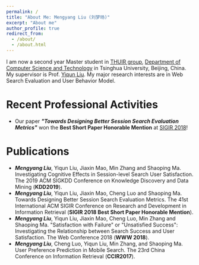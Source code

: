 ```yaml
---
permalink: /
title: "About Me: Mengyang Liu (刘梦旸)"
excerpt: "About me"
author_profile: true
redirect_from: 
  - /about/
  - /about.html
---
```


I am now a second year Master student in [THUIR group](http://www.thuir.cn/), [Department of Computer Science and Technology](http://www.cs.tsinghua.edu.cn) in Tsinghua University, Beijing, China. My supervisor is Prof. [Yiqun Liu](http://www.thuir.cn/group/~YQLiu/). My major research interests are in Web Search Evaluation and User Behavior Model.

Recent Professional Activities
======
* Our paper ***"Towards Designing Better Session Search Evaluation Metrics"*** won the **Best Short Paper Honorable Mention** at [SIGIR 2018](http://sigir.org/sigir2018/)!

Publications
======
* ***Mengyang Liu***, Yiqun Liu, Jiaxin Mao, Min Zhang and Shaoping Ma. Investigating Cognitive Effects in Session-level Search User Satisfaction. The 2019 ACM SIGKDD Conference on Knowledge Discovery and Data Mining (**KDD2019**).
* ***Mengyang Liu***, Yiqun Liu, Jiaxin Mao, Cheng Luo and Shaoping Ma. Towards Designing Better Session Search Evaluation Metrics. The 41st International ACM SIGIR Conference on Research and Development in Information Retrieval (**SIGIR 2018 Best Short Paper Honorable Mention**).
* ***Mengyang Liu***, Yiqun Liu, Jiaxin Mao, Cheng Luo, Min Zhang and Shaoping Ma. "Satisfaction with Failure" or "Unsatisfied Success": Investigating the Relationship between Search Success and User Satisfaction. The Web Conference 2018 (**WWW 2018**).
* ***Mengyang Liu***, Cheng Luo, Yiqun Liu, Min Zhang, and Shaoping Ma. User Preference Prediction in Mobile Search. The 23rd China Conference on Information Retrieval (**CCIR2017**).

